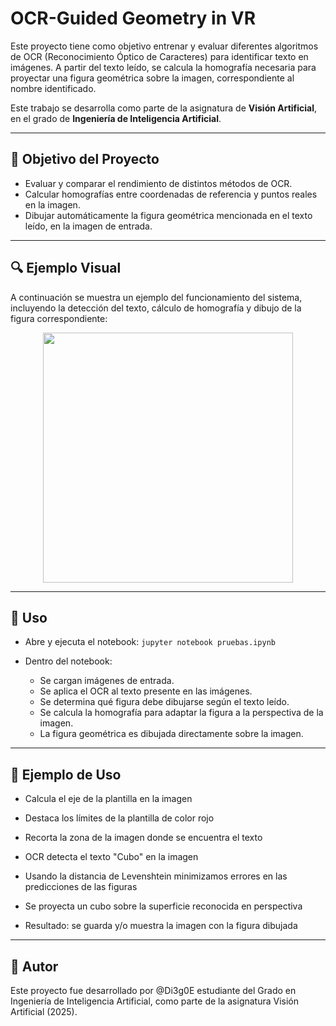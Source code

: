 # OCR-Guided Geometry in VR

Este proyecto tiene como objetivo entrenar y evaluar diferentes algoritmos de OCR (Reconocimiento Óptico de Caracteres) para identificar texto en imágenes. A partir del texto leído, se calcula la homografía necesaria para proyectar una figura geométrica sobre la imagen, correspondiente al nombre identificado.

Este trabajo se desarrolla como parte de la asignatura de **Visión Artificial**, en el grado de **Ingeniería de Inteligencia Artificial**.

---

## 🧠 Objetivo del Proyecto

- Evaluar y comparar el rendimiento de distintos métodos de OCR.
- Calcular homografías entre coordenadas de referencia y puntos reales en la imagen.
- Dibujar automáticamente la figura geométrica mencionada en el texto leído, en la imagen de entrada.

---

## 🔍 Ejemplo Visual

A continuación se muestra un ejemplo del funcionamiento del sistema, incluyendo la detección del texto, cálculo de homografía y dibujo de la figura correspondiente:

<p align="center">
<img src="https://github.com/user-attachments/assets/6d2ae9c9-c5a7-484c-bfe8-0b79099a7b60" width="400" />
</p>

---


## 🚀 Uso
- Abre y ejecuta el notebook:
```jupyter notebook pruebas.ipynb```

- Dentro del notebook:
  - Se cargan imágenes de entrada.
  - Se aplica el OCR al texto presente en las imágenes.
  - Se determina qué figura debe dibujarse según el texto leído.
  - Se calcula la homografía para adaptar la figura a la perspectiva de la imagen.
  - La figura geométrica es dibujada directamente sobre la imagen.


---


## 🧪 Ejemplo de Uso

- Calcula el eje de la plantilla en la imagen
- Destaca los límites de la plantilla de color rojo
- Recorta la zona de la imagen donde se encuentra el texto
- OCR detecta el texto "Cubo" en la imagen
- Usando la distancia de Levenshtein minimizamos errores en las predicciones de las figuras
- Se proyecta un cubo sobre la superficie reconocida en perspectiva

- Resultado: se guarda y/o muestra la imagen con la figura dibujada

---

## 👤 Autor
Este proyecto fue desarrollado por @Di3g0E estudiante del Grado en Ingeniería de Inteligencia Artificial, como parte de la asignatura Visión Artificial (2025).
